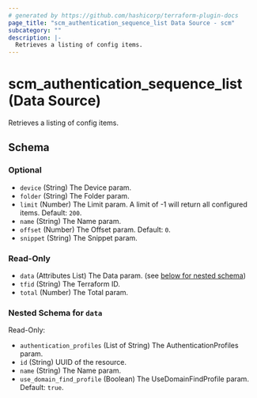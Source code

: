 ```yaml
---
# generated by https://github.com/hashicorp/terraform-plugin-docs
page_title: "scm_authentication_sequence_list Data Source - scm"
subcategory: ""
description: |-
  Retrieves a listing of config items.
---
```


# scm_authentication_sequence_list (Data Source)

Retrieves a listing of config items.



<!-- schema generated by tfplugindocs -->
## Schema

### Optional

- `device` (String) The Device param.
- `folder` (String) The Folder param.
- `limit` (Number) The Limit param. A limit of -1 will return all configured items. Default: `200`.
- `name` (String) The Name param.
- `offset` (Number) The Offset param. Default: `0`.
- `snippet` (String) The Snippet param.

### Read-Only

- `data` (Attributes List) The Data param. (see [below for nested schema](#nestedatt--data))
- `tfid` (String) The Terraform ID.
- `total` (Number) The Total param.

<a id="nestedatt--data"></a>
### Nested Schema for `data`

Read-Only:

- `authentication_profiles` (List of String) The AuthenticationProfiles param.
- `id` (String) UUID of the resource.
- `name` (String) The Name param.
- `use_domain_find_profile` (Boolean) The UseDomainFindProfile param. Default: `true`.
